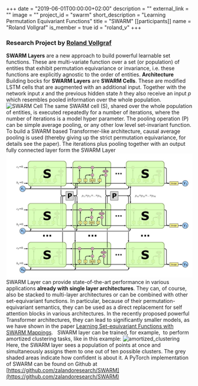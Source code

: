 +++
date = "2019-06-01T00:00:00+02:00"
description = ""
external_link = ""
image = ""
project_id = "swarm"
short_description = "Learning Permutation Equivariant Functions"
title = "SWARM"
[[participants]]
    name = "Roland Vollgraf"
    is_member = true
    id = "roland_v"
+++

### Research Project by [Roland Vollgraf](/member/roland_v)

**SWARM Layers** are a new approach to build powerful learnable set functions. These are multi-variate function over a set (or population) of entities that exhibit permutation equivariance or invariance, i.e. these functions are explicitly agnostic to the order of entities. **Architecture** Building bocks for **SWARM Layers** are **SWARM Cells**. These are modified LSTM cells that are augmented with an additional input. Together with the network input _x_ and the previous hidden state _h_ they also receive an input _p_ which resembles pooled information over the whole population. ![SWARM Cell](img/swarm_cell.png) The same SWARM cell (S), shared over the whole population of entities, is executed repeatedly for a number of iterations, where the number of iterations is a model hyper parameter. The pooling operation (P) can be simple average pooling, or any other low level set-invariant function. To build a SWARM based Transformer-like architecture, causal average pooling is used (thereby giving up the strict permutation equivariance, for details see the paper). The iterations plus pooling together with an output fully connected layer form the SWARM Layer ![SWARM Layer](img/swarm.jpg) SWARM Layer can provide state-of-the-art performance in various applications **already with single layer architectures**. They can, of course, also be stacked to multi-layer architectures or can be combined with other set-equivariant functions. In particular, because of their permutation-equivariant semantics, they can be used as a direct replacement for self attention blocks in various architectures. In the recently proposed powerful Transformer architectures, they can lead to significantly smaller models, as we have shown in the paper [Learning Set-equivariant Functions with SWARM Mappings](http://arxiv.org/abs/1906.09400).   SWARM layer can be trained, for example,  to perform amortized clustering tasks, like in this example: ![amortized_clustering](img/amortized_clustering-e1570808864909.png) Here, the SWARM layer sees a population of points at once and simultaneously assigns them to one out of ten possible clusters. The grey shaded areas indicate how confident is about it. A PyTorch implementation of SWARM can be found on Github at [https://github.com/zalandoresearch/SWARM](https://github.com/zalandoresearch/SWARM)
